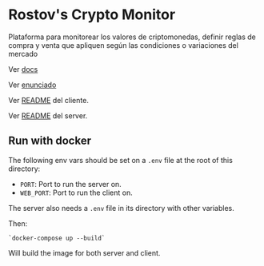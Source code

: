 # Rostov's Crypto Monitor

Plataforma para monitorear los valores de criptomonedas, definir reglas de compra y venta que apliquen según las condiciones o variaciones del mercado

Ver [docs](/docs/)

Ver [enunciado](https://docs.google.com/document/d/1YWHSMlHjrVZ6HAVEERuD4IdhdI54ica8IvILpKLGT24/edit)

Ver [README](/client/README.md) del cliente.

Ver [README](/server/README.md) del server.

## Run with docker

The following env vars should be set on a `.env` file at the root of this directory:

- `PORT`: Port to run the server on.
- `WEB_PORT`: Port to run the client on.

The server also needs a `.env` file in its directory with other variables.

Then:

    `docker-compose up --build`

Will build the image for both server and client.
